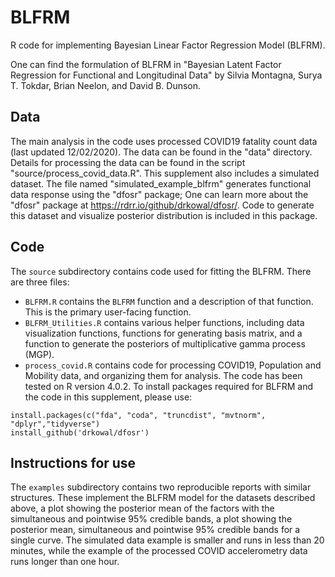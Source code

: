 # BLFRM
R code for implementing Bayesian Linear Factor Regression Model (BLFRM). 

One can find the formulation of BLFRM in "Bayesian Latent Factor Regression for Functional and Longitudinal Data" by Silvia Montagna, Surya T. Tokdar, Brian Neelon, and David B. Dunson.


## Data

The main analysis in the code uses processed COVID19 fatality count data (last updated 12/02/2020). The data can be found in the "data" directory. Details for processing the data can be found in the script "source/process_covid_data.R". 
This supplement also includes a simulated dataset. The file named "simulated_example_blfrm" generates functional data response using the "dfosr" package; One can learn more about the "dfosr" package at https://rdrr.io/github/drkowal/dfosr/. Code to generate this dataset and visualize posterior distribution is included in this package. 


## Code

The `source` subdirectory contains code used for fitting the BLFRM. There are three files:

* `BLFRM.R` contains the `BLFRM` function and a description of that function. This is the primary user-facing function. 
* `BLFRM_Utilities.R` contains various helper functions, including data visualization functions, functions for generating basis matrix, and a function to generate the posteriors of multiplicative gamma process (MGP). 
* `process_covid.R` contains code for processing COVID19, Population and Mobility data, and organizing them for analysis.
The code has been tested on R version 4.0.2. To install packages required for BLFRM and the code in this supplement, please use:

```{r}
install.packages(c("fda", "coda", "truncdist", "mvtnorm", "dplyr","tidyverse")
install_github('drkowal/dfosr')
```


## Instructions for use

The `examples` subdirectory contains two reproducible reports with similar structures. These implement the BLFRM model for the datasets described above, a plot showing the posterior mean of the factors with the simultaneous and pointwise 95% credible bands, a plot showing the posterior mean, simultaneous and pointwise 95% credible bands for a single curve. The simulated data example is smaller and runs in less than 20 minutes, while the example of the processed COVID accelerometry data runs longer than one hour. 
